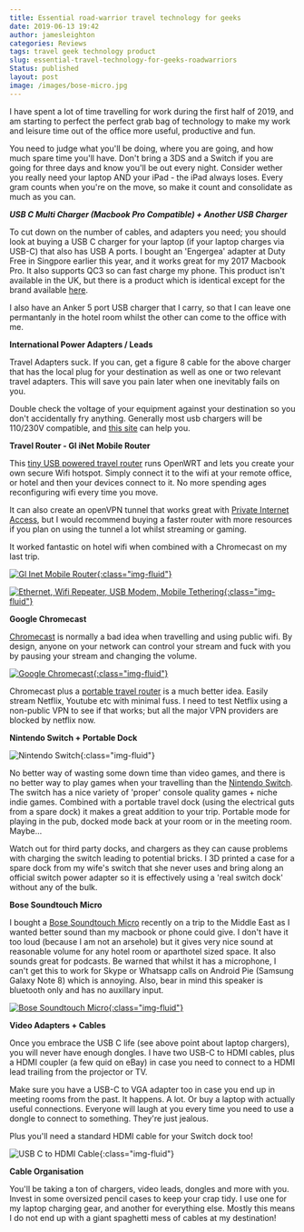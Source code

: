 ```yaml
---
title: Essential road-warrior travel technology for geeks
date: 2019-06-13 19:42
author: jamesleighton
categories: Reviews
tags: travel geek technology product
slug: essential-travel-technology-for-geeks-roadwarriors
Status: published
layout: post
image: /images/bose-micro.jpg
---
```

I have spent a lot of time travelling for work during the first half of 2019, and am starting to perfect the perfect grab bag of technology to make my work and leisure time out of the office more useful, productive and fun.

You need to judge what you'll be doing, where you are going, and how much spare time you'll have. Don't bring a 3DS and a Switch if you are going for three days and know you'll be out every night. Consider wether you really need your laptop AND your iPad - the iPad always loses. Every gram counts when you're on the move, so make it count and consolidate as much as you can.

***USB C Multi Charger (Macbook Pro Compatible) + Another USB Charger***

To cut down on the number of cables, and adapters you need; you should look at buying a USB C charger for your laptop (if your laptop charges via USB-C) that also has USB A ports. I bought an 'Engergea' adapter at Duty Free in Singpore earlier this year, and it works great for my 2017 Macbook Pro. It also supports QC3 so can fast charge my phone. This product isn't available in the UK, but there is a product which is identical except for the brand available [here](https://www.amazon.co.uk/Satechi-Charger-Qualcomm-compatible-MacBook/dp/B07D83RWDM/ref=as_li_ss_tl?keywords=usb+c+power+delivery+macbook+quick+charge&qid=1560446469&s=gateway&sr=8-21&linkCode=ll1&tag=geekyjames-21&linkId=1ad88f1927f7094a00519b35079a9433&language=en_GB).

I also have an Anker 5 port USB charger that I carry, so that I can leave one permantanly in the hotel room whilst the other can come to the office with me.

**International Power Adapters / Leads**

Travel Adapters suck. If you can, get a figure 8 cable for the above charger that has the local plug for your destination as well as one or two relevant travel adapters. This will save you pain later when one inevitably fails on you.

Double check the voltage of your equipment against your destination so you don't accidentally fry anything. Generally most usb chargers will be 110/230V compatible, and [this site](https://www.power-plugs-sockets.com/) can help you.

**Travel Router - Gl iNet Mobile Router**

This [tiny USB powered travel router](https://amzn.to/2O0zpFo) runs OpenWRT and lets you create your own secure Wifi hotspot. Simply connect it to the wifi at your remote office, or hotel and then your devices connect to it. No more spending ages reconfiguring wifi every time you move.

It can also create an openVPN tunnel that works great with [Private Internet Access](https://www.privateinternetaccess.com/), but I would recommend buying a faster router with more resources if you plan on using the tunnel a lot whilst streaming or gaming.

It worked fantastic on hotel wifi when combined with a Chromecast on my last trip.

[![Gl Inet Mobile Router](/images/gl-inet-01.jpg){:class="img-fluid"}](https://amzn.to/2O0zpFo)

[![Ethernet, Wifi Repeater, USB Modem, Mobile Tethering](/images/gl-inet-02.jpg){:class="img-fluid"}](https://amzn.to/2O0zpFo)

**Google Chromecast**

[Chromecast](https://store.google.com/gb/product/chromecast) is normally a bad idea when travelling and using public wifi. By design, anyone on your network can control your stream and fuck with you by pausing your stream and changing the volume.

[![Google Chromecast](/images/chromecast.jpg){:class="img-fluid"}](https://store.google.com/gb/product/chromecast)

Chromecast plus a [portable travel router](https://amzn.to/2O0zpFo) is a much better idea. Easily stream Netflix, Youtube etc with minimal fuss. I need to test Netflix using a non-public VPN to see if that works; but all the major VPN providers are blocked by netflix now.

**Nintendo Switch + Portable Dock**

![Nintendo Switch](/images/switch.jpg){:class="img-fluid"}

No better way of wasting some down time than video games, and there is no better way to play games when your travelling than the [Nintendo Switch](https://amzn.to/2JKjupq). The switch has a nice variety of 'proper' console quality games + niche indie games. Combined with a portable travel dock (using the electrical guts from a spare dock) it makes a great addition to your trip. Portable mode for playing in the pub, docked mode back at your room or in the meeting room. Maybe...

Watch out for third party docks, and chargers as they can cause problems with charging the switch leading to potential bricks. I 3D printed a case for a spare dock from my wife's switch that she never uses and bring along an official switch power adapter so it is effectively using a 'real switch dock' without any of the bulk.

**Bose Soundtouch Micro**

I bought a [Bose Soundtouch Micro](https://amzn.to/2XPxlo4) recently on a trip to the Middle East as I wanted better sound than my macbook or phone could give. I don't have it too loud (because I am not an arsehole) but it gives very nice sound at reasonable volume for any hotel room or aparthotel sized space. It also sounds great for podcasts. Be warned that whilst it has a microphone, I can't get this to work for Skype or Whatsapp calls on Android Pie (Samsung Galaxy Note 8) which is annoying. Also, bear in mind this speaker is bluetooth only and has no auxillary input.

[![Bose Soundtouch Micro](/images/bose-micro.jpg){:class="img-fluid"}](https://amzn.to/2XPxlo4)

**Video Adapters + Cables**

Once you embrace the USB C life (see above point about laptop chargers), you will never have enough dongles. I have two USB-C to HDMI cables, plus a HDMI coupler (a few quid on eBay) in case you need to connect to a HDMI lead trailing from the projector or TV.

Make sure you have a USB-C to VGA adapter too in case you end up in meeting rooms from the past. It happens. A lot. Or buy a laptop with actually useful connections. Everyone will laugh at you every time you need to use a dongle to connect to something. They're just jealous.

Plus you'll need a standard HDMI cable for your Switch dock too!

![USB C to HDMI Cable](/images/usbc-hdmi.jpg){:class="img-fluid"}

**Cable Organisation**

You'll be taking a ton of chargers, video leads, dongles and more with you. Invest in some oversized pencil cases to keep your crap tidy. I use one for my laptop charging gear, and another for everything else. Mostly this means I do not end up with a giant spaghetti mess of cables at my destination!

